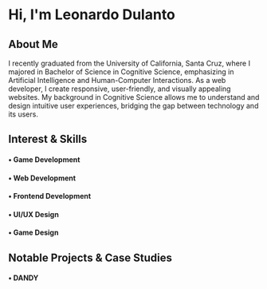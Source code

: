 <h1>Hi, I'm Leonardo Dulanto</h1>

<h2>About Me</h2>

<p>I recently graduated from the University of California, Santa Cruz, where I majored in Bachelor of Science in Cognitive Science, emphasizing in Artificial Intelligence and Human-Computer Interactions. As a web developer, I create responsive, user-friendly, and visually appealing websites. My background in Cognitive Science allows me to understand and design intuitive user experiences, bridging the gap between technology and its users.</p>

<h2>Interest & Skills</h2>
<h4>&#x2022; Game Development</h4>
<h4>&#x2022; Web Development</h4>
<h4>&#x2022; Frontend Development</h4>
<h4>&#x2022; UI/UX Design</h4>
<h4>&#x2022; Game Design</h4>

<h2>Notable Projects & Case Studies</h2>
<h4>&#x2022; DANDY</h4>
